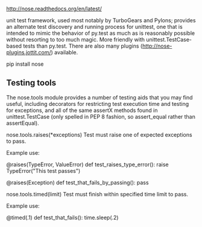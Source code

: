 http://nose.readthedocs.org/en/latest/

unit test framework, used most notably by TurboGears and Pylons; provides an alternate test discovery and running process for unittest, one that is intended to mimic the behavior of py.test as much as is reasonably possible without resorting to too much magic. More friendly with unittest.TestCase-based tests than py.test. There are also many plugins (http://nose-plugins.jottit.com/) available.

pip install nose


## Testing tools ##
The nose.tools module provides a number of testing aids that you may find useful, including decorators for restricting test execution time and testing for exceptions, and all of the same assertX methods found in unittest.TestCase (only spelled in PEP 8 fashion, so assert_equal rather than assertEqual).


nose.tools.raises(*exceptions)
Test must raise one of expected exceptions to pass.

Example use:

@raises(TypeError, ValueError)
def test_raises_type_error():
    raise TypeError("This test passes")

@raises(Exception)
def test_that_fails_by_passing():
    pass


nose.tools.timed(limit)
Test must finish within specified time limit to pass.

Example use:

@timed(.1)
def test_that_fails():
    time.sleep(.2)

